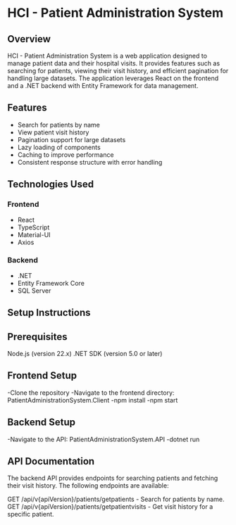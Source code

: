 # HCI - Patient Administration System

## Overview

HCI - Patient Administration System is a web application designed to manage patient data and their hospital visits. It provides features such as searching for patients, viewing their visit history, and efficient pagination for handling large datasets. The application leverages React on the frontend and a .NET backend with Entity Framework for data management.

## Features

- Search for patients by name
- View patient visit history
- Pagination support for large datasets
- Lazy loading of components
- Caching to improve performance
- Consistent response structure with error handling

## Technologies Used

### Frontend

- React
- TypeScript
- Material-UI
- Axios

### Backend

- .NET
- Entity Framework Core
- SQL Server


## Setup Instructions

## Prerequisites
Node.js (version 22.x)
.NET SDK (version 5.0 or later)

## Frontend Setup

-Clone the repository
-Navigate to the frontend directory: PatientAdministrationSystem.Client
-npm install
-npm start

## Backend Setup
-Navigate to the API: PatientAdministrationSystem.API
-dotnet run

## API Documentation
The backend API provides endpoints for searching patients and fetching their visit history. The following endpoints are available:

GET /api/v{apiVersion}/patients/getpatients - Search for patients by name.
GET /api/v{apiVersion}/patients/getpatientvisits - Get visit history for a specific patient.

